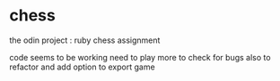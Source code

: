 # chess

the odin project : ruby chess assignment

code seems to be working
need to play more to check for bugs
also to refactor and add option to export game
